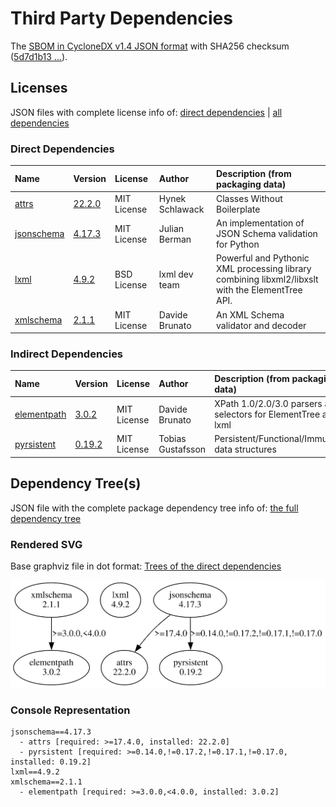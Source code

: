 # Third Party Dependencies

<!--[[[fill sbom_sha256()]]]-->
The [SBOM in CycloneDX v1.4 JSON format](https://git.sr.ht/~sthagen/csaf-lint/blob/default/sbom.json) with SHA256 checksum ([5d7d1b13 ...](https://git.sr.ht/~sthagen/csaf-lint/blob/default/sbom.json.sha256 "sha256:5d7d1b138c04be330dc7689aa6dba5fb58ad9553b1621bf6c1daf642451ff43e")).
<!--[[[end]]] (checksum: 4272e792ae5311cd6814c75c7a1441c7)-->
## Licenses

JSON files with complete license info of: [direct dependencies](direct-dependency-licenses.json) | [all dependencies](all-dependency-licenses.json)

### Direct Dependencies

<!--[[[fill direct_dependencies_table()]]]-->
| Name                                                                               | Version                                               | License     | Author          | Description (from packaging data)                                                                |
|:-----------------------------------------------------------------------------------|:------------------------------------------------------|:------------|:----------------|:-------------------------------------------------------------------------------------------------|
| [attrs](https://www.attrs.org/)                                                    | [22.2.0](https://pypi.org/project/attrs/22.2.0/)      | MIT License | Hynek Schlawack | Classes Without Boilerplate                                                                      |
| [jsonschema](https://github.com/python-jsonschema/jsonschema/blob/main/README.rst) | [4.17.3](https://pypi.org/project/jsonschema/4.17.3/) | MIT License | Julian Berman   | An implementation of JSON Schema validation for Python                                           |
| [lxml](https://lxml.de/)                                                           | [4.9.2](https://pypi.org/project/lxml/4.9.2/)         | BSD License | lxml dev team   | Powerful and Pythonic XML processing library combining libxml2/libxslt with the ElementTree API. |
| [xmlschema](https://github.com/sissaschool/xmlschema)                              | [2.1.1](https://pypi.org/project/xmlschema/2.1.1/)    | MIT License | Davide Brunato  | An XML Schema validator and decoder                                                              |
<!--[[[end]]] (checksum: fcb09a28ebb367c6c8e39e55fa765b82)-->

### Indirect Dependencies

<!--[[[fill indirect_dependencies_table()]]]-->
| Name                                                      | Version                                               | License     | Author            | Description (from packaging data)                                |
|:----------------------------------------------------------|:------------------------------------------------------|:------------|:------------------|:-----------------------------------------------------------------|
| [elementpath](https://github.com/sissaschool/elementpath) | [3.0.2](https://pypi.org/project/elementpath/3.0.2/)  | MIT License | Davide Brunato    | XPath 1.0/2.0/3.0 parsers and selectors for ElementTree and lxml |
| [pyrsistent](https://github.com/tobgu/pyrsistent/)        | [0.19.2](https://pypi.org/project/pyrsistent/0.19.2/) | MIT License | Tobias Gustafsson | Persistent/Functional/Immutable data structures                  |
<!--[[[end]]] (checksum: 6e7bff0419762d7d7775dd0cf4f5dbd2)-->

## Dependency Tree(s)

JSON file with the complete package dependency tree info of: [the full dependency tree](package-dependency-tree.json)

### Rendered SVG

Base graphviz file in dot format: [Trees of the direct dependencies](package-dependency-tree.dot.txt)

<img src="./package-dependency-tree.svg" alt="Trees of the direct dependencies" title="Trees of the direct dependencies"/>

### Console Representation

<!--[[[fill dependency_tree_console_text()]]]-->
````console
jsonschema==4.17.3
  - attrs [required: >=17.4.0, installed: 22.2.0]
  - pyrsistent [required: >=0.14.0,!=0.17.2,!=0.17.1,!=0.17.0, installed: 0.19.2]
lxml==4.9.2
xmlschema==2.1.1
  - elementpath [required: >=3.0.0,<4.0.0, installed: 3.0.2]
````
<!--[[[end]]] (checksum: f94f8b29776df34f4b393462b9c8a86c)-->
